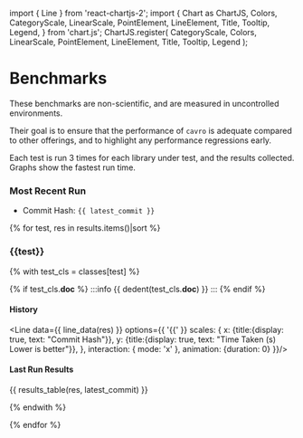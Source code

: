 import { Line } from 'react-chartjs-2';
import {
  Chart as ChartJS,
  Colors,
  CategoryScale,
  LinearScale,
  PointElement,
  LineElement,
  Title,
  Tooltip,
  Legend,
} from 'chart.js';
ChartJS.register(
  CategoryScale,
  Colors,
  LinearScale,
  PointElement,
  LineElement,
  Title,
  Tooltip,
  Legend
);

# Benchmarks

These benchmarks are non-scientific, and are measured in uncontrolled environments. 

Their goal is to ensure that the performance of `cavro` is adequate compared to other offerings,
and to highlight any performance regressions early.

Each test is run 3 times for each library under test, and the results collected.  Graphs show the fastest run time.


### Most Recent Run

 * Commit Hash: `{{ latest_commit }}`

{% for test, res in results.items()|sort %}
### {{test}}
{% with test_cls = classes[test] %}

{% if test_cls.__doc__ %}
:::info
{{ dedent(test_cls.__doc__) }}
:::
{% endif %}
#### History
<Line data={{ line_data(res) }} options={{ '{{' }}
    scales: {
        x: {title:{display: true, text: "Commit Hash"}},
        y: {title:{display: true, text: "Time Taken (s) Lower is better"}},
    },
    interaction: { mode: 'x' },
    animation: {duration: 0}
}}/>

#### Last Run Results
{{ results_table(res, latest_commit) }}

{% endwith %}


{% endfor %}